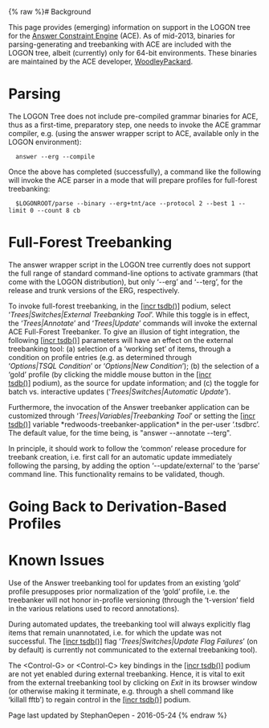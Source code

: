 {% raw %}# Background

This page provides (emerging) information on support in the LOGON tree
for the [Answer Constraint
Engine](http://sweaglesw.org/linguistics/ace/) (ACE). As of mid-2013,
binaries for parsing-generating and treebanking with ACE are included
with the LOGON tree, albeit (currently) only for 64-bit environments.
These binaries are maintained by the ACE developer,
[WoodleyPackard](/WoodleyPackard).

# Parsing

The LOGON Tree does not include pre-compiled grammar binaries for ACE,
thus as a first-time, preparatory step, one needs to invoke the ACE
grammar compiler, e.g. (using the answer wrapper script to ACE,
available only in the LOGON environment):

      answer --erg --compile

Once the above has completed (successfully), a command like the
following will invoke the ACE parser in a mode that will prepare
profiles for full-forest treebanking:

      $LOGONROOT/parse --binary --erg+tnt/ace --protocol 2 --best 1 --limit 0 --count 8 cb

# Full-Forest Treebanking

The answer wrapper script in the LOGON tree currently does not support
the full range of standard command-line options to activate grammars
(that come with the LOGON distribution), but only ‘--erg’ and ‘--terg’,
for the release and trunk versions of the ERG, respectively.

To invoke full-forest treebanking, in the [\[incr
tsdb()\]](http://www.delph-in.net/itsdb) podium, select
‘*Trees\|Switches\|External Treebanking Tool*’. While this toggle is in
effect, the ‘*Trees\|Annotate*’ and ‘*Trees\|Update*’ commands will
invoke the external ACE Full-Forest Treebanker. To give an illusion of
tight integration, the following [\[incr
tsdb()\]](http://www.delph-in.net/itsdb) parameters will have an effect
on the external treebanking tool: (a) selection of a ‘working set’ of
items, through a condition on profile entries (e.g. as determined
through ‘*Options\|TSQL Condition*’ or ‘*Options\|New Condition*’); (b)
the selection of a ‘gold’ profile (by clicking the middle mouse button
in the [\[incr tsdb()\]](http://www.delph-in.net/itsdb) podium), as the
source for update information; and (c) the toggle for batch vs.
interactive updates (‘*Trees\|Switches\|Automatic Update*’).

Furthermore, the invocation of the Answer treebanker application can be
customized through ‘*Trees\|Variables\|Treebanking Tool*’ or setting the
[\[incr tsdb()\]](http://www.delph-in.net/itsdb) variable
\*redwoods-treebanker-application\* in the per-user ‘.tsdbrc’. The
default value, for the time being, is "answer --annotate --terg".

In principle, it should work to follow the ‘common’ release procedure
for treebank creation, i.e. first call for an automatic update
immediately following the parsing, by adding the option
‘--update/external’ to the ‘parse’ command line. This functionality
remains to be validated, though.

# Going Back to Derivation-Based Profiles

# Known Issues

Use of the Answer treebanking tool for updates from an existing ‘gold’
profile presupposes prior normalization of the ‘gold’ profile, i.e. the
treebanker will not honor in-profile versioning (through the ‘t-version’
field in the various relations used to record annotations).

During automated updates, the treebanking tool will always explicitly
flag items that remain unannotated, i.e. for which the update was not
successful. The [\[incr tsdb()\]](http://www.delph-in.net/itsdb) flag
‘*Trees\|Switches\|Update Flag Failures*’ (on by default) is currently
not communicated to the external treebanking tool).

The &lt;Control-G&gt; or &lt;Control-C&gt; key bindings in the [\[incr
tsdb()\]](http://www.delph-in.net/itsdb) podium are not yet enabled
during external treebanking. Hence, it is vital to exit from the
external treebanking tool by clicking on *Exit* in its browser window
(or otherwise making it terminate, e.g. through a shell command like
‘killall fftb’) to regain control in the [\[incr
tsdb()\]](http://www.delph-in.net/itsdb) podium.

Page last updated by StephanOepen - 2016-05-24
{% endraw %}